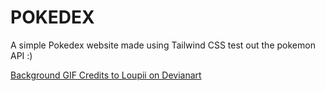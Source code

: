 # POKEDEX 
A simple Pokedex website made using Tailwind CSS test out the pokemon API :)

[Background GIF Credits to Loupii on Devianart](https://www.deviantart.com/loupii/journal/Pokemon-Sprite-GIFs-745051374)
